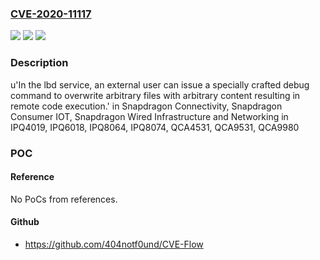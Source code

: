 ### [CVE-2020-11117](https://cve.mitre.org/cgi-bin/cvename.cgi?name=CVE-2020-11117)
![](https://img.shields.io/static/v1?label=Product&message=Snapdragon%20Connectivity%2C%20Snapdragon%20Consumer%20IOT%2C%20Snapdragon%20Wired%20Infrastructure%20and%20Networking&color=blue)
![](https://img.shields.io/static/v1?label=Version&message=n%2Fa&color=blue)
![](https://img.shields.io/static/v1?label=Vulnerability&message=Command%20Injection%20Vulnerability%20in%20lbd%20service&color=brighgreen)

### Description

u'In the lbd service, an external user can issue a specially crafted debug command to overwrite arbitrary files with arbitrary content resulting in remote code execution.' in Snapdragon Connectivity, Snapdragon Consumer IOT, Snapdragon Wired Infrastructure and Networking in IPQ4019, IPQ6018, IPQ8064, IPQ8074, QCA4531, QCA9531, QCA9980

### POC

#### Reference
No PoCs from references.

#### Github
- https://github.com/404notf0und/CVE-Flow

